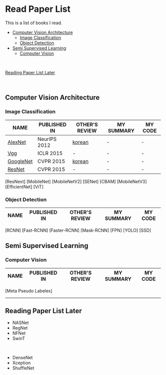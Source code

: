 # Read Paper List
This is a list of books I read.

- [Computer Vision Architecture](#computer-vision-architecture)
  - [Image Classification](#image-classification)
  - [Object Detection](#object-detection)
- [Semi Supervised Learning](#semi-supervised-learning)
  - [Computer Vision](#computer-vision)
<br>
    
[Reading Paper List Later](#reading-paper-list-later)

<br>

## Computer Vision Architecture

### Image Classification
NAME | PUBLISHED IN | OTHER'S REVIEW | MY SUMMARY | MY CODE
-- | -- | -- | -- | --
[AlexNet](https://arxiv.org/abs/1512.03385) | NeurlPS 2012 | [korean](https://mountain96.tistory.com/33) | - | -
[Vgg](https://arxiv.org/pdf/1409.1556.pdf) | ICLR 2015 | - | - | -
[GoogleNet](https://arxiv.org/pdf/1409.4842v1.pdf) | CVPR 2015 | [korean](https://phil-baek.tistory.com/entry/3-GoogLeNet-Going-deeper-with-convolutions-%EB%85%BC%EB%AC%B8-%EB%A6%AC%EB%B7%B0) | - | -
[ResNet](https://arxiv.org/pdf/1512.03385.pdf) | CVPR 2015 | - | - | -
[ResNext]
[MobileNet]
[MobileNetV2]
[SENet]
[CBAM]
[MobileNetV3]
[EfficientNet]
[ViT]

### Object Detection
NAME | PUBLISHED IN | OTHER'S REVIEW | MY SUMMARY | MY CODE
-- | -- | -- | -- | --
[RCNN]
[Fast-RCNN]
[Faster-RCNN]
[Mask-RCNN]
[FPN]
[YOLO]
[SSD]


## Semi Supervised Learning

### Computer Vision
NAME | PUBLISHED IN | OTHER'S REVIEW | MY SUMMARY | MY CODE
-- | -- | -- | -- | --
[Meta Pseudo Labeles]


-------------------------------------
## Reading Paper List Later
- NASNet
- RegNet
- NFNet
- SwinT
<br>

- DenseNet
- Xception
- ShuffleNet
